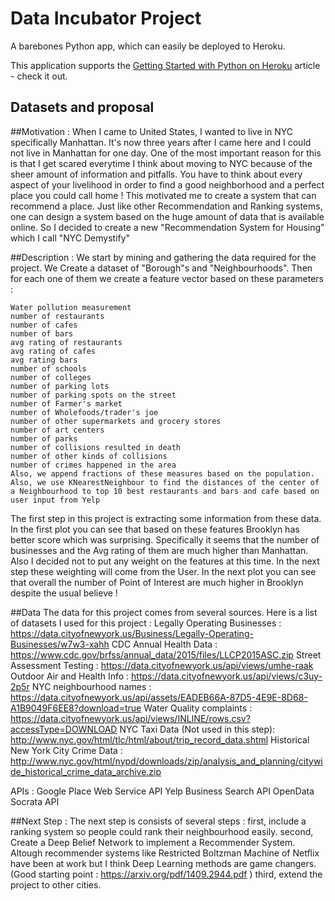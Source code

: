 # Data Incubator Project

A barebones Python app, which can easily be deployed to Heroku.

This application supports the [Getting Started with Python on Heroku](https://devcenter.heroku.com/articles/getting-started-with-python) article - check it out.

## Datasets and proposal
##Motivation : 
When I came to United States, I wanted to live in NYC specifically Manhattan. It's now three years after I came here and I could not live in Manhattan for one day. One of the most important reason for this is that I get scared everytime I think about moving to NYC because of the sheer amount of information and pitfalls. You have to think about every aspect of your livelihood in order to find a good neighborhood and a perfect place you could call home ! 
This motivated me to create a system that can recommend a place. Just like other Recommendation and Ranking systems, one can design a system based on the huge amount of data that is available online. So I decided to create a new "Recommendation System for Housing" which I call "NYC Demystify"

##Description : 
We start by mining and gathering the data required for the project. We Create a dataset of "Borough"s and "Neighbourhoods". Then for each one of them we create a feature vector based on these parameters : 
```Air pollution measurement
Water pollution measurement
number of restaurants
number of cafes
number of bars
avg rating of restaurants
avg rating of cafes
avg rating bars
number of schools
number of colleges
number of parking lots
number of parking spots on the street
number of Farmer's market
number of Wholefoods/trader's joe
number of other supermarkets and grocery stores 
number of art centers
number of parks
number of collisions resulted in death
number of other kinds of collisions 
number of crimes happened in the area
Also, we append fractions of these measures based on the population.
Also, we use KNearestNeighbour to find the distances of the center of a Neighbourhood to top 10 best restaurants and bars and cafe based on user input from Yelp
```
The first step in this project is extracting some information from these data. In the first plot you can see that based on these features Brooklyn has better score which was surprising. Specifically it seems that the number of businesses and the Avg rating of them are much higher than Manhattan. 
Also I decided not to put any weight on the features at this time. In the next step these weighting will come from the User. 
In the next plot you can see that overall the number of Point of Interest are much higher in Brooklyn despite the usual believe ! 

##Data
The data for this project comes from several sources. Here is a list of datasets I used for this project : 
Legally Operating Businesses : 
         https://data.cityofnewyork.us/Business/Legally-Operating-Businesses/w7w3-xahh
CDC Annual Health Data :
         https://www.cdc.gov/brfss/annual_data/2015/files/LLCP2015ASC.zip
Street Assessment Testing :
        https://data.cityofnewyork.us/api/views/umhe-raak
Outdoor Air and Health Info : 
        https://data.cityofnewyork.us/api/views/c3uy-2p5r
NYC neighbourhood names : 
        https://data.cityofnewyork.us/api/assets/EADEB66A-87D5-4E9E-8D68-A1B9049F6EE8?download=true
Water Quality complaints :
       https://data.cityofnewyork.us/api/views/INLINE/rows.csv?accessType=DOWNLOAD
NYC Taxi Data (Not used in this step): 
      http://www.nyc.gov/html/tlc/html/about/trip_record_data.shtml
Historical New York City Crime Data  :     http://www.nyc.gov/html/nypd/downloads/zip/analysis_and_planning/citywide_historical_crime_data_archive.zip

APIs :
      Google Place Web Service API
      Yelp Business Search API
      OpenData Socrata API

##Next Step : 
The next step is consists of several steps : 
first, include a ranking system so people could rank their neighbourhood easily. 
second, Create a Deep Belief Network to implement a Recommender System. Altough recommender systems like Restricted Boltzman Machine of Netflix have been at work but I think Deep Learning methods are game changers. 
(Good starting point : https://arxiv.org/pdf/1409.2944.pdf )
third, extend the project to other cities. 



